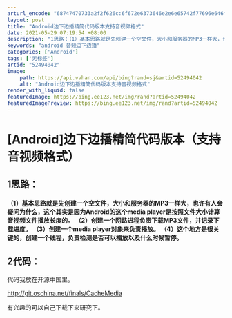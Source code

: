 ```yaml
---
arturl_encode: "68747470733a2f2f626c:6f672e6373646e2e6e65742f77696e646f7773787032303134:2f61727469636c652f64657461696c732f3532343934303432"
layout: post
title: "Android边下边播精简代码版本支持音视频格式"
date: 2021-05-29 07:19:54 +08:00
description: "1思路：（1）基本思路就是先创建一个空文件，大小和服务器的MP3一样大，也许有人会疑问为什么，这个其"
keywords: "android 音频边下边播"
categories: ['Android']
tags: ['无标签']
artid: "52494042"
image:
    path: https://api.vvhan.com/api/bing?rand=sj&artid=52494042
    alt: "Android边下边播精简代码版本支持音视频格式"
render_with_liquid: false
featuredImage: https://bing.ee123.net/img/rand?artid=52494042
featuredImagePreview: https://bing.ee123.net/img/rand?artid=52494042
---
```


# [Android]边下边播精简代码版本（支持音视频格式）

## 1思路：

#### （1）基本思路就是先创建一个空文件，大小和服务器的MP3一样大，也许有人会疑问为什么，这个其实是因为Android的这个media player是按照文件大小计算音视频文件播放长度的。 （2）创建一个网路进程负责下载MP3文件，并记录下载进度。 （3）创建一个media player对象来负责播放。 （4）这个地方是很关键的，创建一个线程，负责检测是否可以播放以及什么时候暂停。

## 2代码：

代码我放在开源中国里。

http://git.oschina.net/finals/CacheMedia

有兴趣的可以自己下载下来研究下。